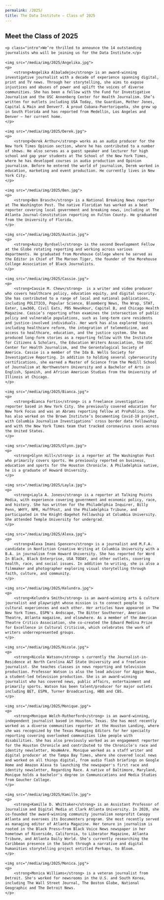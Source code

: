 ```yaml
---
permalink: /2025/
title: The Data Institute — Class of 2025
---
```


<div class="class-list" id="class">
	<h2>Meet the Class of 2025</h2>
	
	<p class="intro">We’re thrilled to announce the 14 outstanding journalists who will be joining us for the Data Institute.</p>

	<img src="/media/img/2025/Angelika.jpg">
	<p>
		<strong>Angelika Albaladejo</strong> is an award-winning investigative journalist with a decade of experience spanning digital, print and TV news. Through her storytelling, she aims to expose injustices and abuses of power and uplift the voices of diverse communities. She has been a fellow with the Fund for Investigative Journalism and the USC Annenberg Center for Health Journalism. She’s written for outlets including USA Today, the Guardian, Mother Jones, Capital & Main and Denver7. A proud Cubana-Puertoriqueña, she grew up in South Florida and has reported from Medellín, Los Angeles and Denver – her current home.
	</p>

	<img src="/media/img/2025/Derek.jpg">
	<p>
		<strong>Derek Arthur</strong> works as an audio producer for the New York Times Opinion section, where he has contributed to a number of shows. He also serves as a guest speaker and lecturer for high school and gap year students at The School of the New York Times, where he has developed courses in audio production and Opinion journalism. Before he entered the world of journalism, Derek worked in education, marketing and event production. He currently lives in New York City.
	</p>

	<img src="/media/img/2025/Ben.jpg">
	<p>
		<strong>Ben Brasch</strong> is a National Breaking News reporter at The Washington Post. The native Floridian has worked as a beat reporter covering local government and breaking news, including at The Atlanta Journal-Constitution reporting on Fulton County. He graduated from the University of Florida.
	</p>

	<img src="/media/img/2025/Austin.jpg">
	<p>
		<strong>Auzzy Byrdsell</strong> is the second Development Fellow at the Globe rotating reporting and working across various departments. He graduated from Morehouse College where he served as the Editor in Chief of The Maroon Tiger, the founder of the Morehouse College Association of Black Journalists.
	</p>

	<img src="/media/img/2025/Cassie.jpg">
	<p>
		<strong>Cassie M. Chew</strong>  is a writer and video producer who covers healthcare policy, education equity, and digital security. She has contributed to a range of local and national publications, including POLITICO, Popular Science, Bloomberg News, The Wrap, STAT, Eater, Law360, Civil Eats, PBS NewsHour, Capital B, and Chicago Health Magazine. Cassie’s reporting often examines the intersection of public policy and vulnerable populations, such as long-term care residents and justice-involved individuals. Her work has also explored topics including healthcare reform, the integration of telemedicine, and access to healthcare, education, and the justice system. She has produced long-form stories as a reporting fellow with the Institute for Citizens & Scholars, the Education Writers Association, the USC Center for Health Journalism, and the Gerontological Society of America. Cassie is a member of the Ida B. Wells Society for Investigative Reporting. In addition to holding several cybersecurity certifications, she earned a Master of Science from the Medill School of Journalism at Northwestern University and a Bachelor of Arts in English, Spanish, and African American Studies from the University of Illinois at Chicago.
	</p>

	<img src="/media/img/2025/Bianca.jpg">
	<p>
		<strong>Bianca Fortis</strong> is a freelance investigative reporter based in New York City. She previously covered education for New York Focus and was an Abrams reporting fellow at ProPublica. She has also worked on the Brown Institute’s Documenting Covid-19 project, with Columbia Journalism Investigations’ cross border data fellowship and with the New York Times team that tracked coronavirus cases across the United States.
	</p>

	<img src="/media/img/2025/Glynn.jpg">
	<p>
		<strong>Glynn Hill</strong> is a reporter at The Washington Post who primarily covers sports. He previously reported on business, education and sports for the Houston Chronicle. A Philadelphia native, he is a graduate of Howard University.
	</p>

	<img src="/media/img/2025/Layla.jpg">
	<p>
		<strong>Layla A. Jones</strong> is a reporter at Talking Points Media, with experience covering government and economic policy, race, and history. She has written for the Philadelphia Inquirer, Billy Penn, WHYY, NPR, HuffPost, and the Philadelphia Tribune, and participated in the Knight-Bagehot Fellowship at Columbia University. She attended Temple University for undergrad.
	</p>

	<img src="/media/img/2025/Alexa.jpg">
	<p>
		<strong>Alexa Imani Spencer</strong> is a journalist and M.F.A. candidate in Nonfiction Creative Writing at Columbia University with a B.A. in journalism from Howard University. She has reported for Word In Black, Black Enterprise, USA TODAY, and other outlets, covering health, race, and social issues. In addition to writing, she is also a filmmaker and photographer exploring visual storytelling through faith, culture, and community.
	</p>

	<img src="/media/img/2025/Kelundra.jpg">
	<p>
		<strong>Kelundra Smith</strong> is an award-winning arts & culture journalist and playwright whose mission is to connect people to cultural experiences and each other. Her articles have appeared in The New York Times, ESPN's Andscape, The Bitter Southerner, American Theatre, Atlanta magazine, and elsewhere. As a member of the American Theatre Critics Association, she co-created the Edward Medina Prize for Excellence in Cultural Criticism, which celebrates the work of writers underrepresented groups.
	</p>

	<img src="/media/img/2025/Nicole.jpg">
	<p>
		<strong>Nicole Watson</strong> s currently the Journalist-in-Residence at North Carolina A&T State University and a freelance journalist. She teaches classes in news reporting and television production. Professor Watson is also the lead advisor for Aggie News, a student-led television production. She is an award-winning journalist who has covered news, public affairs, entertainment and primarily sports. Watson has been talent/producer for major outlets including BET, ESPN, Turner Broadcasting, HBO and CBS.
	</p>

	<img src="/media/img/2025/Monique.jpg">
	<p>
		<strong>Monique Welch-Rutherford</strong> is an award-winning, independent journalist based in Houston, Texas. She has most recently worked as a diverse communities reporter at the Houston Landing, where she was recognized by the Texas Managing Editors for her specialty reporting covering overlooked communities like people with disabilities. She has also previously worked as an engagement reporter for the Houston Chronicle and contributed to the Chronicle's race and identity newsletter, HouWeAre. Monique worked as a staff writer and digital producer at the Tampa Bay Times, where she covered local news and worked on all things digital, from audio flash briefings on Google Home and Amazon Alexa to launching the newspaper's first race and identity newsletter, Regarding Race. A native of Baltimore, Maryland, Monique holds a bachelor's degree in Communications and Media Studies from Goucher College.
	</p>

	<img src="/media/img/2025/Kamille.jpg">
	<p>
		<strong>Kamille D. Whittaker</strong> is an Assistant Professor of Journalism and Digital Media at Clark Atlanta University. In 2020, she co-founded the award-winning community journalism nonprofit Canopy Atlanta and oversees its Documenters program. She most recently served as managing editor of Atlanta Magazine. Her tenure in journalism is rooted in the Black Press—from Black Voice News newspaper in her hometown of Riverside, California, to Liberator Magazine, Atlanta Tribune, and Atlanta Daily World. She’s currently researching the Caribbean presence in the South through a narrative and digital humanities storytelling project entitled Perhaps, to Bloom.
	</p>

	<img src="/media/img/2025/Monica.jpg">
	<p>
		<strong>Monica Williams</strong> is a veteran journalist from Detroit. She's worked for newsrooms in the U.S. and South Korea, including The Wall Street Journal, The Boston Globe, National Geographic and The Detroit News.
	</p>
</div>

<!-- <div class="class-list" id="instructors">
	<h2>Meet the instructors</h2>

	<img src="/media/img/2025/instructor_lena.jpg">
	<p>
		<strong>Lena Groeger</strong> Lena Groeger is the Graphics Director at ProPublica and one of the co-founders of the Data Institute. She loves visual journalism that combines design, data, and code, and has worked in that venn diagram for the last decade. She lives in the Bay Area and when not thinking about charts is probably running after one of her two toddlers.
	</p>
	
	<img src="/media/img/2025/instructor_brittany.jpg">
	<p>
		<strong>Brittany Mayes</strong> is a data visualization engineer at Netflix. Previously, she worked at The Washington Post for over five years, where she held newsroom positions in graphics and local before moving to the engineering department to work on elections. She calls herself a romance novel connoisseur—her qualifications include reading about 100 of them a year—and when she's not reading, she's probably at her local climbing gym or doing projects around her home.
	</p>

	<img src="/media/img/2025/instructor_angelica.jpg">
	<p>
		<strong>Angelica McKinley</strong> is a creative leader who thrives at the intersection of storytelling and technology. At the end of 2023 just ahead of the 2025 Election, Angelica has returned to her expertise in visual journalism as the Product Design Director for News at The Walt Disney Company. Prior to this role, she managed content, visual, and motion design teams as a Director of Creative who focused on bringing delight and Disney magic into digital products across the company’s varid Studio, Sports, and News brands. Before Disney, Angelica expanded art direction and visual expression on one of the world’s most visited websites, Google.com. She did this through highly impactful, emotionally resonant iterations of Google’s logo that centered globally diverse artists, cultural nuance and nostalgia. Angelica has also crafted visually engaging designs at Apple News, Slack, and The New York Times.
	</p>

	<img src="/media/img/2025/instructor_katie.jpg">
	<p>
		<strong>Katie Park</strong> is a developer and data journalist who creates data visualizations and digital features at The Marshall Project. They were part of a team awarded the 2021 Pulitzer Prize in National Reporting for an investigative series on the brutal injuries inflicted by police dogs. Katie is based in Washington, D.C., and previously worked at NPR and The Washington Post.
	</p>

	<img src="/media/img/2025/instructor_agnel.jpg">
	<p>
		<strong>Agnel Philip</strong> is a data reporter for ProPublica. He previously worked as a data reporter at The Arizona Republic.<br><br>
	</p>

	<img src="/media/img/2025/instructor_ellis.jpg">
	<p>
		<strong>Ellis Simani</strong> is a data reporter at ProPublica, where he pairs quantitative analysis with traditional investigative reporting techniques to expose abuses of power and betrayals of the public trust. He previously worked at the Los Angeles Times and participated in the Data Institute in 2017.
	</p>
	
	<img src="/media/img/2025/instructor_andrea.jpg">
	<p>
		<strong>Andrea Suozzo</strong> is a news apps developer at ProPublica, where she runs Nonprofit Explorer, builds databases and does reporting. She's a former local reporter who taught herself scraping, data analysis, and web development over many years, with lots of trial and error! In her spare time, she runs, reads, plays the fiddle, sews and knits.
	</p>

	<img src="/media/img/2025/instructor_sisi.jpg">
	<p>
		<strong>Sisi Wei</strong> is the Chief Impact Officer of CalMatters and The Markup and one of the co-founders of the Data Institute. She started her journalism career as a graphics editor, who told visually striking stories using data and code.
	</p>

	<img src="/media/img/2025/instructor_derek.jpg">
	<p>
		<strong>Derek Willis</strong> teaches and does data journalism at the University of Maryland, where he teaches students how to interview data and tell stories with it. He has worked at ProPublica, The New York Times, The Washington Post, and other news organizations. Derek grew up in Pennsylvania and have lived in the DC area for 25 years. Also, I love cricket (the sport).
	</p>

	<img src="/media/img/2025/instructor_lylla.jpg">
	<p>
		<strong>Lylla Younes</strong> is an investigative reporter and writer based in Brooklyn.<br><br><br>
	</p>
</div> -->